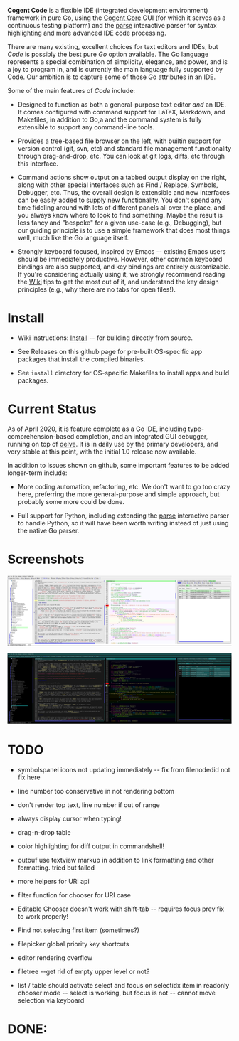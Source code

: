 **Cogent Code** is a flexible IDE (integrated development environment) framework in pure Go, using the [Cogent Core](https://cogentcore.org/core) GUI (for which it serves as a continuous testing platform) and the [parse](https://pkg.go.dev/cogentcore.org/core/parse) interactive parser for syntax highlighting and more advanced IDE code processing.

There are many existing, excellent choices for text editors and IDEs, but *Code* is possibly the best pure *Go* option available.  The Go language represents a special combination of simplicity, elegance, and power, and is a joy to program in, and is currently the main language fully supported by Code.  Our ambition is to capture some of those Go attributes in an IDE.

Some of the main features of *Code* include:

* Designed to function as both a general-purpose text editor *and* an IDE.  It comes configured with command support for LaTeX, Markdown, and Makefiles, in addition to Go,a and the command system is fully extensible to support any command-line tools.

* Provides a tree-based file browser on the left, with builtin support for version control (git, svn, etc) and standard file management functionality through drag-and-drop, etc.  You can look at git logs, diffs, etc through this interface.

* Command actions show output on a tabbed output display on the right, along with other special interfaces such as Find / Replace, Symbols, Debugger, etc.  Thus, the overall design is extensible and new interfaces can be easily added to supply new functionality.  You don't spend any time fiddling around with lots of different panels all over the place, and you always know where to look to find something.  Maybe the result is less fancy and "bespoke" for a given use-case (e.g., Debugging), but our guiding principle is to use a simple framework that does most things well, much like the Go language itself.

* Strongly keyboard focused, inspired by Emacs -- existing Emacs users should be immediately productive.  However, other common keyboard bindings are also supported, and key bindings are entirely customizable.  If you're considering actually using it, we strongly recommend reading the [Wiki](https://cogentcore.org/cogent/code/wiki) tips to get the most out of it, and understand the key design principles (e.g., why there are no tabs for open files!).

# Install

* Wiki instructions: [Install](https://cogentcore.org/cogent/code/wiki/Install) -- for building directly from source.

* See Releases on this github page for pre-built OS-specific app packages that install the compiled binaries.

* See `install` directory for OS-specific Makefiles to install apps and build packages.

# Current Status

As of April 2020, it is feature complete as a Go IDE, including type-comprehension-based completion, and an integrated GUI debugger, running on top of [delve](https://github.com/go-delve/delve).  It is in daily use by the primary developers, and very stable at this point, with the initial 1.0 release now available.

In addition to Issues shown on github, some important features to be added longer-term include:

* More coding automation, refactoring, etc.  We don't want to go too crazy here, preferring the more general-purpose and simple approach, but probably some more could be done.

* Full support for Python, including extending the [parse](https://pkg.go.dev/cogentcore.org/core/parse) interactive parser to handle Python, so it will have been worth writing instead of just using the native Go parser.

# Screenshots

![Screenshot](screenshot.png?raw=true "Screenshot")

![Screenshot, darker](screenshot_dark.png?raw=true "Screenshot, dark mode")

# TODO

* symbolspanel icons not updating immediately -- fix from filenodedid not fix here

* line number too conservative in not rendering bottom
* don't render top text, line number if out of range
* always display cursor when typing!
* drag-n-drop table

* color highlighting for diff output in commandshell!
* outbuf use textview markup in addition to link formatting and other formatting.  tried but failed

* more helpers for URI api
* filter function for chooser for URI case

* Editable Chooser doesn't work with shift-tab -- requires focus prev fix to work properly!

* Find not selecting first item (sometimes?)

* filepicker global priority key shortcuts
* editor rendering overflow
* filetree --get rid of empty upper level or not?
* list / table should activate select and focus on selectidx item in readonly chooser mode -- select is working, but focus is not -- cannot move selection via keyboard


# DONE:




